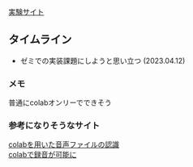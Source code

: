 [実験サイト](http://www.sap.ist.i.kyoto-u.ac.jp/members/inoue/le4-audio/)



## タイムライン

- ゼミでの実装課題にしようと思い立つ (2023.04.12)



### メモ
普通にcolabオンリーでできそう





### 参考になりそうなサイト

[colabを用いた音声ファイルの認識](https://zenn.dev/tam_tam/articles/d59250ecf25628)  <br>
[colabで録音が可能に](https://gist.github.com/tam17aki/8bfa2a42dab0061ee2641aed32dd1d30)

